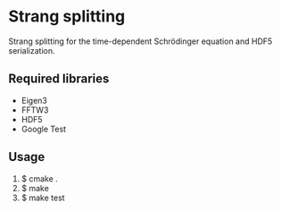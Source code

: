 # Strang splitting


Strang splitting for the time-dependent Schrödinger equation and HDF5 serialization.


## Required libraries
+ Eigen3
+ FFTW3
+ HDF5
+ Google Test

## Usage
1. $ cmake .
2. $ make 
3. $ make test